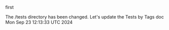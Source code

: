 first


The /tests directory has been changed. Let's update the Tests by Tags doc Mon Sep 23 12:13:33 UTC 2024
